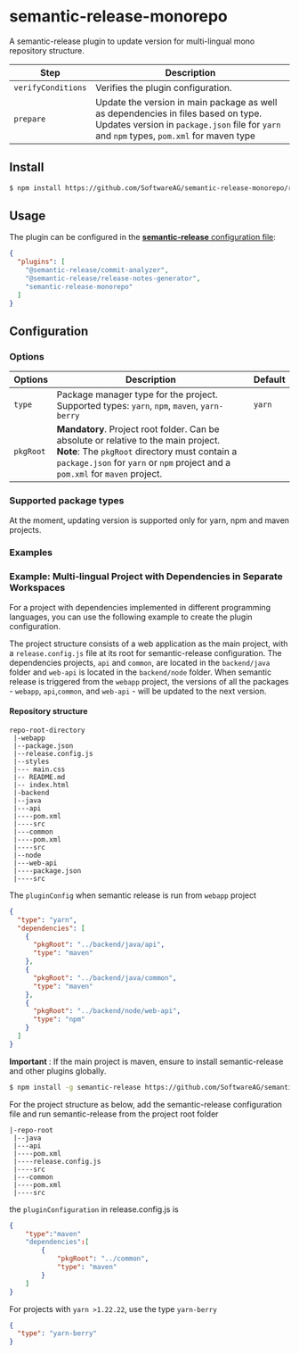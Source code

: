 # semantic-release-monorepo

A semantic-release plugin to update version for multi-lingual mono repository structure.

| Step               | Description                                                                                                                                                                    |
| ------------------ | ------------------------------------------------------------------------------------------------------------------------------------------------------------------------------ |
| `verifyConditions` | Verifies the plugin configuration.                                                                                                                                             |
| `prepare`          | Update the version in main package as well as dependencies in files based on type. Updates version in `package.json` file for `yarn` and `npm` types, `pom.xml` for maven type |

## Install

```bash
$ npm install https://github.com/SoftwareAG/semantic-release-monorepo/releases/download/v1.0.3/semantic-release-monorepo-1.0.3.tgz  -D
```

## Usage

The plugin can be configured in the [**semantic-release** configuration file](https://github.com/semantic-release/semantic-release/blob/master/docs/usage/configuration.md#configuration):

```json
{
  "plugins": [
    "@semantic-release/commit-analyzer",
    "@semantic-release/release-notes-generator",
    "semantic-release-monorepo"
  ]
}
```

## Configuration

### Options

| Options   | Description                                                                                                                                                                                                                 | Default |
| --------- | --------------------------------------------------------------------------------------------------------------------------------------------------------------------------------------------------------------------------- | ------- |
| `type`    | Package manager type for the project. Supported types: `yarn`, `npm`, `maven`, `yarn-berry`                                                                                                                                 | `yarn`  |
| `pkgRoot` | **Mandatory**. Project root folder. Can be absolute or relative to the main project. <br/> **Note**: The `pkgRoot` directory must contain a `package.json` for `yarn` or `npm` project and a `pom.xml` for `maven` project. |         |

### Supported package types

At the moment, updating version is supported only for yarn, npm and maven projects.

### Examples

### Example: Multi-lingual Project with Dependencies in Separate Workspaces

For a project with dependencies implemented in different programming languages, you can use the following example to create the plugin configuration.

The project structure consists of a web application as the main project, with a `release.config.js` file at its root for semantic-release configuration. The dependencies projects, `api` and `common`, are located in the `backend/java` folder and `web-api` is located in the `backend/node` folder. When semantic release is triggered from the `webapp` project, the versions of all the packages - `webapp`, `api`,`common`, and `web-api` - will be updated to the next version.

#### Repository structure

```
repo-root-directory
 |-webapp
 |--package.json
 |--release.config.js
 |--styles
 |--- main.css
 |-- README.md
 |-- index.html
 |-backend
 |--java
 |---api
 |----pom.xml
 |----src
 |---common
 |----pom.xml
 |----src
 |--node
 |---web-api
 |----package.json
 |----src

```

The `pluginConfig` when semantic release is run from `webapp` project

```json
{
  "type": "yarn",
  "dependencies": [
    {
      "pkgRoot": "../backend/java/api",
      "type": "maven"
    },
    {
      "pkgRoot": "../backend/java/common",
      "type": "maven"
    },
    {
      "pkgRoot": "../backend/node/web-api",
      "type": "npm"
    }
  ]
}
```

**Important** : If the main project is maven, ensure to install semantic-release and other plugins globally.

```bash
$ npm install -g semantic-release https://github.com/SoftwareAG/semantic-release-monorepo/releases/download/v1.0.3/semantic-release-monorepo-1.0.3.tgz
```

For the project structure as below, add the semantic-release configuration file and run semantic-release from the project root folder

```
|-repo-root
 |--java
 |---api
 |----pom.xml
 |----release.config.js
 |----src
 |---common
 |----pom.xml
 |----src

```

the `pluginConfiguration` in release.config.js is

```json
{
    "type":"maven"
    "dependencies":[
        {
            "pkgRoot": "../common",
            "type": "maven"
        }
    ]
}
```

For projects with `yarn >1.22.22`, use the type `yarn-berry`

```json
{
  "type": "yarn-berry"
}
```
